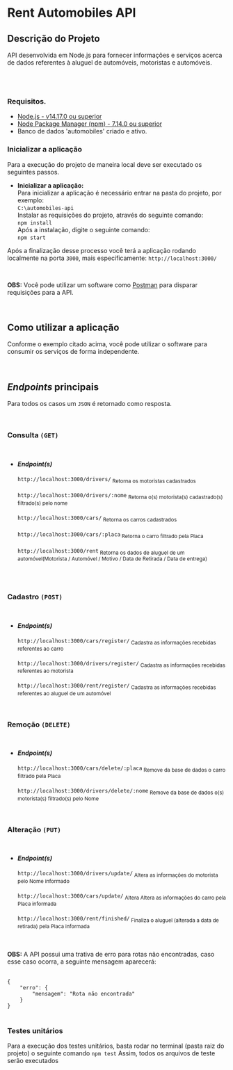 # Rent Automobiles API

## Descrição do Projeto
<p>API desenvolvida em Node.js para fornecer informações e serviços acerca de dados referentes à aluguel de automóveis, motoristas e automóveis.</p>

<br/>
<br/>

### Requisitos.
<ul>
    <li>
        <a href="https://nodejs.org/en/" target="_blank" >Node.js - v14.17.0 ou superior  </a>
    </li>
    <li>
        <a href="https://www.npmjs.com/" target="_blank" >Node Package Manager (npm) - 7.14.0 ou superior</a>
    </li>
    <li>Banco de dados 'automobiles' criado e ativo.
    </li>
</ul>

### Inicializar a aplicação
Para a execução do projeto de maneira local deve ser executado os seguintes passos.
<br/>
<ul>
    <li><b>Inicializar a aplicação: </b>
    <br/>
    Para inicializar a aplicação é necessário entrar na pasta do projeto, por exemplo:
    <br/>
    <code>C:\automobiles-api</code>
    <br/>
    Instalar as requisições do projeto, através do seguinte comando:
    <br/>
    <code>npm install</code>
    <br/>
    Após a instalação, digite o seguinte comando:
    <br/>
    <code>npm start</code>
    </li>
    
</ul>

<p>Após a finalização desse processo você terá a aplicação rodando localmente na porta <code>3000</code>, mais especificamente: <code>http://localhost:3000/</code></p>
<br/>

<p><b>OBS:</b> Você pode utilizar um software como <a href="https://www.postman.com/" target="_blank">Postman</a> para disparar requisições para a API.</p>
<br/>


## Como utilizar a aplicação

<p>Conforme o exemplo citado acima, você pode utilizar o software para consumir os serviços de forma independente.</p>
<br/>


## <i>Endpoints</i> principais

Para todos os casos um <code>JSON</code> é retornado como resposta.

<br/>
<h3>Consulta <code>(GET)</code></h3>
<br/>
<ul>
    <li><b><i>Endpoint(s)</i> </b>
    <br/>
    <br/>
    <code>http://localhost:3000/drivers/</code><sub> Retorna os motoristas cadastrados</sub>
    <br/>
    <br/>
    <code>http://localhost:3000/drivers/:nome</code>
    <sub>Retorna o(s) motorista(s) cadastrado(s) filtrado(s) pelo nome</sub>
    <br/>
    <br/>
    <code>http://localhost:3000/cars/</code><sub> Retorna os carros cadastrados</sub>
    <br/>
    <br/>
    <code>http://localhost:3000/cars/:placa</code><sub> Retorna o carro filtrado pela Placa</sub>
    <br/>
    <br/>
    <code>http://localhost:3000/rent</code><sub> Retorna os dados de aluguel de um automóvel(Motorista / Automóvel / Motivo / Data de Retirada / Data de entrega)</sub>
    <br/>
    <br/>
    </li>
</ul>
<br/>
<h3>Cadastro <code>(POST)</code></h3>
<br/>
<ul>
    <li><b><i>Endpoint(s)</i> </b>
    <br/>
    <br/>
    <code>http://localhost:3000/cars/register/</code><sub> Cadastra as informações recebidas referentes ao carro</sub>
    <br/>
    <br/>
    <code>http://localhost:3000/drivers/register/</code><sub> Cadastra as informações recebidas referentes ao motorista</sub>
    <br/>
    <br/>
    <code>http://localhost:3000/rent/register/</code><sub> Cadastra as informações recebidas referentes ao aluguel de um automóvel</sub>
    </li>
</ul>
<br/>
<h3>Remoção <code>(DELETE)</code></h3>
<br/>
<ul>
    <li><b><i>Endpoint(s)</i> </b>
    <br/>
    <br/>
    <code>http://localhost:3000/cars/delete/:placa</code><sub> Remove da base de dados o carro filtrado pela Placa</sub>
    <br/>
    <br/>
    <code>http://localhost:3000/drivers/delete/:nome</code><sub> Remove da base de dados o(s) motorista(s) filtrado(s) pelo Nome</sub>
    </li>
</ul>
<br/>
<h3>Alteração <code>(PUT)</code></h3>
<br/>
<ul>
    <li><b><i>Endpoint(s)</i> </b>
    <br/>
    <br/>
    <code>http://localhost:3000/drivers/update/</code><sub> Altera as informações do motorista pelo Nome informado</sub>
    <br/>
    <br/>
    <code>http://localhost:3000/cars/update/</code><sub> Altera  Altera as informações do carro pela Placa informada</sub>
    <br/>
    <br/>
    <code>http://localhost:3000/rent/finished/</code><sub> Finaliza o aluguel (alterada a data de retirada) pela Placa informada</sub>
    </li>
</ul>
<br/>
<br/>
<b>OBS:</b> A API possui uma trativa de erro para rotas não encontradas, caso esse caso ocorra, a seguinte mensagem aparecerá: <br/><br/>
<code>
{
    "erro": {
        "mensagem": "Rota não encontrada"
    }
}
</code>
<br/>


### Testes unitários
Para a execução dos testes unitários, basta rodar no terminal (pasta raiz do projeto) o seguinte comando
<code>npm test</code>
Assim, todos os arquivos de teste serão executados

